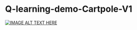 # Q-learning-demo-Cartpole-V1

[![IMAGE ALT TEXT HERE](https://img.youtube.com/vi/JNKvJEzuNsc/0.jpg)](https://www.youtube.com/watch?v=JNKvJEzuNsc)
